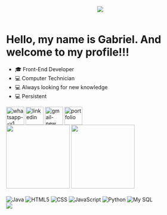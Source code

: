 <header><img src="https://capsule-render.vercel.app/api?type=waving&color=3cecd8&reversal=true&descAlign=0&section=header"></header>
<h1>Hello, my name is Gabriel. And welcome to my profile!!!</h1>

<div>
<ul dir="auto">
<li><g-emoji class="g-emoji" alias="mortar_board" fallback-src="https://github.githubassets.com/images/icons/emoji/unicode/1f393.png">🎓</g-emoji> Front-End Developer</li>
<li><g-emoji class="g-emoji" alias="computer" fallback-src="https://github.githubassets.com/images/icons/emoji/unicode/1f4bb.png">💻</g-emoji> Computer Technician</li>
<li><g-emoji class="g-emoji" alias="computer" fallback-src="https://github.githubassets.com/images/icons/emoji/unicode/1f4bb.png">💻</g-emoji> Always looking for new knowledge</li>
<li><g-emoji class="g-emoji" alias="computer" fallback-src="https://github.githubassets.com/images/icons/emoji/unicode/1f4bb.png">💻</g-emoji> Persistent</li>
</ul>
</div>

<div>
<a href="https://api.whatsapp.com/send/?phone=5512997935579&amp;text&amp;type=phone_number&amp;app_absent=0" rel="nofollow"><img align="center" width="48" height="48" src="https://img.icons8.com/color/48/whatsapp--v1.png" alt="whatsapp--v1"/></a>
<a href="https://www.linkedin.com/in/GabrielLFelicio/" rel="nofollow"><img align="center" width="48" height="48" src="https://img.icons8.com/color/48/linkedin.png" alt="linkedin"/></a>
<a href="mailto:gabrielfelilemes@gmail.com"><img align="center" width="48" height="48" src="https://img.icons8.com/color/48/gmail-new.png" alt="gmail-new"/></a>
<a href="https://xaauuzin.github.io/Portifolio/index.html" target="_blank" rel="nofollow"><img align="center" width="48" height="48" src="https://img.icons8.com/color/48/portfolio.png" alt="portfolio"/></a>
</div>

<div>
<img height="170em" src="https://github-readme-stats.vercel.app/api?username=XaauuziN&theme=dark&show_icons=true&hide_border=false&count_private=true" data-canonical-src="https://github-readme-stats.vercel.app/api?username=xaauuzin&show_icons=true&theme=github_dark&include_all_commits=truecount_private=true" style="max-width: 100%;">
<img height="170em" src="https://github-readme-stats.vercel.app/api/top-langs/?username=XaauuziN&theme=dark&show_icons=true&hide_border=false&layout=compact" data-canonical-src="https://github-readme-stats.vercel.app/api/top-langs/?username=XaauuziN&layout=compact&langs_count=7&theme=github_dark" style="max-width: 100%"> 
</div>
<div style="display: inline_block"><br/>
  
  <img align="center" alt="Java" src="https://img.icons8.com/color/48/java-coffee-cup-logo--v1.png" alt="java-coffee-cup-logo--v1"/>
  <img align="center" alt="HTML5" src="https://img.icons8.com/color/48/html-5--v1.png" alt="html-5--v1"/>
  <img align="center" alt="CSS" src="https://img.icons8.com/color/48/css3.png" alt="css3"/>
  <img align="center" alt="JavaScript" src="https://img.icons8.com/color/48/javascript--v1.png" alt="javascript--v1"/>
  <img align="center" alt="Python" src="https://img.icons8.com/color/48/python--v1.png" alt="python--v1"/>
  <img align="center" alt="My SQL" src="https://img.icons8.com/external-those-icons-flat-those-icons/48/external-MySQL-programming-and-development-those-icons-flat-those-icons.png" alt="external-MySQL-programming-and-development-those-icons-flat-those-icons"/>
 </div>

 
<footer><img src="https://capsule-render.vercel.app/api?type=waving&color=3cecd8&reversal=true&descAlign=0&section=footer"></footer>
